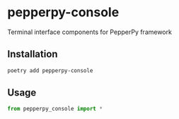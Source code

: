 # pepperpy-console

Terminal interface components for PepperPy framework

## Installation

```bash
poetry add pepperpy-console
```

## Usage

```python
from pepperpy_console import *
```
